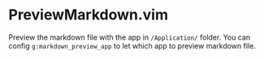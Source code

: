 PreviewMarkdown.vim
===================

Preview the markdown file with the app in `/Application/` folder.
You can config `g:markdown_preview_app`  to let which app to preview markdown file.
